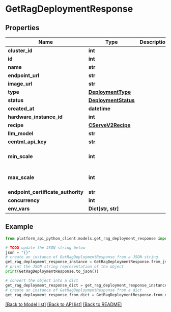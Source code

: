 # GetRagDeploymentResponse


## Properties

Name | Type | Description | Notes
------------ | ------------- | ------------- | -------------
**cluster_id** | **int** |  | 
**id** | **int** |  | 
**name** | **str** |  | 
**endpoint_url** | **str** |  | 
**image_url** | **str** |  | [optional] 
**type** | [**DeploymentType**](DeploymentType.md) |  | 
**status** | [**DeploymentStatus**](DeploymentStatus.md) |  | 
**created_at** | **datetime** |  | 
**hardware_instance_id** | **int** |  | 
**recipe** | [**CServeV2Recipe**](CServeV2Recipe.md) |  | 
**llm_model** | **str** |  | 
**centml_api_key** | **str** |  | 
**min_scale** | **int** |  | [optional] [default to 1]
**max_scale** | **int** |  | [optional] [default to 1]
**endpoint_certificate_authority** | **str** |  | [optional] 
**concurrency** | **int** |  | [optional] 
**env_vars** | **Dict[str, str]** |  | [optional] 

## Example

```python
from platform_api_python_client.models.get_rag_deployment_response import GetRagDeploymentResponse

# TODO update the JSON string below
json = "{}"
# create an instance of GetRagDeploymentResponse from a JSON string
get_rag_deployment_response_instance = GetRagDeploymentResponse.from_json(json)
# print the JSON string representation of the object
print(GetRagDeploymentResponse.to_json())

# convert the object into a dict
get_rag_deployment_response_dict = get_rag_deployment_response_instance.to_dict()
# create an instance of GetRagDeploymentResponse from a dict
get_rag_deployment_response_from_dict = GetRagDeploymentResponse.from_dict(get_rag_deployment_response_dict)
```
[[Back to Model list]](../README.md#documentation-for-models) [[Back to API list]](../README.md#documentation-for-api-endpoints) [[Back to README]](../README.md)


